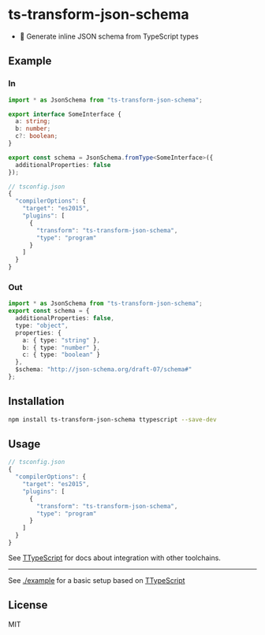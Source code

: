 # ts-transform-json-schema

* 🌳 Generate inline JSON schema from TypeScript types

## Example

### In

```ts
import * as JsonSchema from "ts-transform-json-schema";

export interface SomeInterface {
  a: string;
  b: number;
  c?: boolean;
}

export const schema = JsonSchema.fromType<SomeInterface>({
  additionalProperties: false
});
```

```js
// tsconfig.json
{
  "compilerOptions": {
    "target": "es2015",
    "plugins": [
      {
        "transform": "ts-transform-json-schema",
        "type": "program"
      }
    ]
  }
}
```

### Out

```ts
import * as JsonSchema from "ts-transform-json-schema";
export const schema = {
  additionalProperties: false,
  type: "object", 
  properties: { 
    a: { type: "string" }, 
    b: { type: "number" }, 
    c: { type: "boolean" } 
  }, 
  $schema: "http://json-schema.org/draft-07/schema#" 
};
```

## Installation

```sh
npm install ts-transform-json-schema ttypescript --save-dev
```

## Usage


```js 
// tsconfig.json
{
  "compilerOptions": {
    "target": "es2015",
    "plugins": [
      {
        "transform": "ts-transform-json-schema",
        "type": "program"
      }
    ]
  }
}
```

See [TTypeScript](https://github.com/cevek/ttypescript#how-to-use) for docs about integration with other toolchains.

---

See [./example](./example) for a basic setup based on [TTypeScript](https://github.com/cevek/ttypescript)

## License

MIT